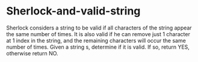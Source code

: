 # Sherlock-and-valid-string

Sherlock considers a string to be valid if all characters of the string appear the same number of times. It is also valid if he can remove just 1 character at 1 index in the string, and the remaining characters will occur the same number of times. Given a string s, determine if it is valid. If so, return YES, otherwise return NO.
